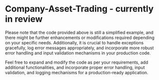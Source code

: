 # Company-Asset-Trading - currently in review
Please note that the code provided above is still a simplified example, and there might be further enhancements or modifications required depending on your specific needs. Additionally, it is crucial to handle exceptions gracefully, log error messages appropriately, and incorporate more robust error handling and input validation mechanisms in your production code.

Feel free to expand and modify the code as per your requirements, add additional functionalities, and incorporate proper error handling, input validation, and logging mechanisms for a production-ready application.
